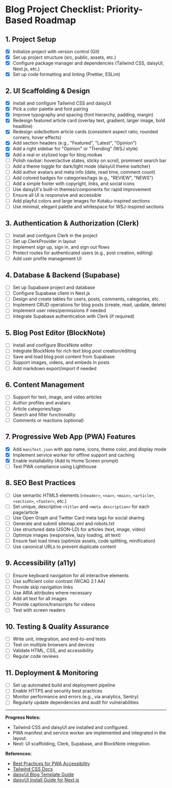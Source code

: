 # Blog Project Checklist: Priority-Based Roadmap

## 1. Project Setup
- [x] Initialize project with version control (Git)
- [x] Set up project structure (src, public, assets, etc.)
- [x] Configure package manager and dependencies (Tailwind CSS, daisyUI, Next.js, etc.)
- [x] Set up code formatting and linting (Prettier, ESLint)

## 2. UI Scaffolding & Design
- [x] Install and configure Tailwind CSS and daisyUI
- [x] Pick a color palette and font pairing 
- [x] Improve typography and spacing (font hierarchy, padding, margin)
- [x] Redesign featured article card (overlay text, gradient, larger image, bold headline)
- [x] Redesign side/bottom article cards (consistent aspect ratio, rounded corners, hover effects)
- [x] Add section headers (e.g., "Featured", "Latest", "Opinion")
- [x] Add a right sidebar for "Opinion" or "Trending" (WSJ style)
- [x] Add a real or stylized logo for blog.moikas
- [ ] Polish navbar: hover/active states, sticky on scroll, prominent search bar
- [ ] Add a theme toggle for dark/light mode (daisyUI theme switcher)
- [ ] Add author avatars and meta info (date, read time, comment count)
- [ ] Add colored badges for categories/tags (e.g., "REVIEW", "NEWS")
- [ ] Add a simple footer with copyright, links, and social icons
- [ ] Use daisyUI's built-in themes/components for rapid improvement
- [ ] Ensure all UI is responsive and accessible
- [ ] Add playful colors and large images for Kotaku-inspired sections
- [ ] Use minimal, elegant palette and whitespace for WSJ-inspired sections

## 3. Authentication & Authorization (Clerk)
- [ ] Install and configure Clerk in the project
- [ ] Set up ClerkProvider in layout
- [ ] Implement sign up, sign in, and sign out flows
- [ ] Protect routes for authenticated users (e.g., post creation, editing)
- [ ] Add user profile management UI

## 4. Database & Backend (Supabase)
- [ ] Set up Supabase project and database
- [ ] Configure Supabase client in Next.js
- [ ] Design and create tables for users, posts, comments, categories, etc.
- [ ] Implement CRUD operations for blog posts (create, read, update, delete)
- [ ] Implement user roles/permissions if needed
- [ ] Integrate Supabase authentication with Clerk (if required)

## 5. Blog Post Editor (BlockNote)
- [ ] Install and configure BlockNote editor
- [ ] Integrate BlockNote for rich text blog post creation/editing
- [ ] Save and load blog post content from Supabase
- [ ] Support images, videos, and embeds in posts
- [ ] Add markdown export/import if needed

## 6. Content Management
- [ ] Support for text, image, and video articles
- [ ] Author profiles and avatars
- [ ] Article categories/tags
- [ ] Search and filter functionality
- [ ] Comments or reactions (optional)

## 7. Progressive Web App (PWA) Features
- [x] Add `manifest.json` with app name, icons, theme color, and display mode
- [x] Implement service worker for offline support and caching
- [x] Enable installability (Add to Home Screen prompt)
- [ ] Test PWA compliance using Lighthouse

## 8. SEO Best Practices
- [ ] Use semantic HTML5 elements (`<header>`, `<nav>`, `<main>`, `<article>`, `<section>`, `<footer>`, etc.)
- [ ] Set unique, descriptive `<title>` and `<meta description>` for each page/article
- [ ] Use Open Graph and Twitter Card meta tags for social sharing
- [ ] Generate and submit sitemap.xml and robots.txt
- [ ] Use structured data (JSON-LD) for articles (text, image, video)
- [ ] Optimize images (responsive, lazy loading, alt text)
- [ ] Ensure fast load times (optimize assets, code splitting, minification)
- [ ] Use canonical URLs to prevent duplicate content

## 9. Accessibility (a11y)
- [ ] Ensure keyboard navigation for all interactive elements
- [ ] Use sufficient color contrast (WCAG 2.1 AA)
- [ ] Provide skip navigation links
- [ ] Use ARIA attributes where necessary
- [ ] Add alt text for all images
- [ ] Provide captions/transcripts for videos
- [ ] Test with screen readers

## 10. Testing & Quality Assurance
- [ ] Write unit, integration, and end-to-end tests
- [ ] Test on multiple browsers and devices
- [ ] Validate HTML, CSS, and accessibility
- [ ] Regular code reviews

## 11. Deployment & Monitoring
- [ ] Set up automated build and deployment pipeline
- [ ] Enable HTTPS and security best practices
- [ ] Monitor performance and errors (e.g., via analytics, Sentry)
- [ ] Regularly update dependencies and audit for vulnerabilities

---

**Progress Notes:**
- Tailwind CSS and daisyUI are installed and configured.
- PWA manifest and service worker are implemented and integrated in the layout.
- Next: UI scaffolding, Clerk, Supabase, and BlockNote integration.

**References:**
- [Best Practices for PWA Accessibility](https://blog.pixelfreestudio.com/best-practices-for-pwa-accessibility/)
- [Tailwind CSS Docs](https://tailwindcss.com/docs/forced-color-adjust)
- [daisyUI Blog Template Guide](https://daisyui.com/blog/how-to-make-a-blog-quickly-using-astro-and-daisyUI)
- [daisyUI Install Guide for Next.js](https://daisyui.com/blog/install-daisyui-and-tailwindcss-in-nextjs) 
